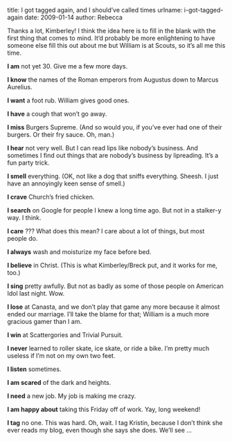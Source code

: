 title: I got tagged again, and I should&#x02bc;ve called times
urlname: i-got-tagged-again
date: 2009-01-14
author: Rebecca

Thanks a lot, Kimberley! I think the idea here is to fill in the blank with the
first thing that comes to mind. It&#x02bc;d probably be more enlightening to
have someone else fill this out about me but William is at Scouts, so
it&#x02bc;s all me this time.

**I am** not yet 30. Give me a few more days.

**I know** the names of the Roman emperors from Augustus down to Marcus
Aurelius.

**I want** a foot rub. William gives good ones.

**I have** a cough that won&#x02bc;t go away.

**I miss** Burgers Supreme. (And so would you, if you&#x02bc;ve ever had one of
their burgers. Or their fry sauce. Oh, man.)

**I hear** not very well. But I can read lips like nobody&#x02bc;s business. And
sometimes I find out things that are nobody&#x02bc;s business by lipreading.
It&#x02bc;s a fun party trick.

**I smell** everything. (OK, not like a dog that sniffs everything. Sheesh. I
just have an annoyingly keen sense of smell.)

**I crave** Church&#x02bc;s fried chicken.

**I search** on Google for people I knew a long time ago. But not in a stalker-y
way. I think.

**I care** ??? What does this mean? I care about a lot of things, but most
people do.

**I always** wash and moisturize my face before bed.

**I believe** in Christ. (This is what Kimberley/Breck put, and it works for me,
too.)

**I sing** pretty awfully. But not as badly as some of those people on American
Idol last night. Wow.

**I lose** at Canasta, and we don&#x02bc;t play that game any more because it
almost ended our marriage. I&#x02bc;ll take the blame for that; William is a
much more gracious gamer than I am.

**I win** at Scattergories and Trivial Pursuit.

**I never** learned to roller skate, ice skate, or ride a bike. I&#x02bc;m
pretty much useless if I&#x02bc;m not on my own two feet.

**I listen** sometimes.

**I am scared** of the dark and heights.

**I need** a new job. My job is making me crazy.

**I am happy about** taking this Friday off of work. Yay, long weekend!

**I tag** no one. This was hard. Oh, wait. I tag Kristin, because I don&#x02bc;t
think she ever reads my blog, even though she says she does. We&#x02bc;ll see
&hellip;
